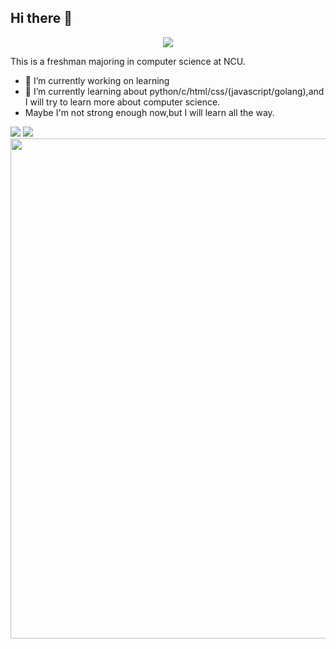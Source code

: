 ## Hi there 👋
<p align="center">
<img src="https://readme-typing-svg.demolab.com?font=Orbitron&size=25&pause=1000&center=true&vCenter=true&random=false&width=600&lines=Welcome+to+my+GitHub+profile+page!" />
</p>

This is a freshman majoring in computer science at NCU.
- 🔭 I’m currently working on learning 
- 🌱 I’m currently learning about python/c/html/css/(javascript/golang),and I will try to learn more about computer science.
- Maybe I'm not strong enough now,but I will learn all the way.

<picture>
  <source
    srcset="https://github-readme-stats.vercel.app/api?username=FoolishPumpkin"
    media="(prefers-color-scheme: dark)"
  />
  <img src="https://github-readme-stats.vercel.app/api?username=FoolishPumpkin" />
</picture>
<picture>
  <source
    srcset="https://github-readme-stats.vercel.app/api/top-langs/?username=FoolishPumpkin"
    media="(prefers-color-scheme: dark)"
  />
  <img src="https://github-readme-stats.vercel.app/api/top-langs/?username=FoolishPumpkin" />
</picture>
<img width="800" src="https://github-readme-activity-graph.vercel.app/graph?username=FoolishPumpkin" />


